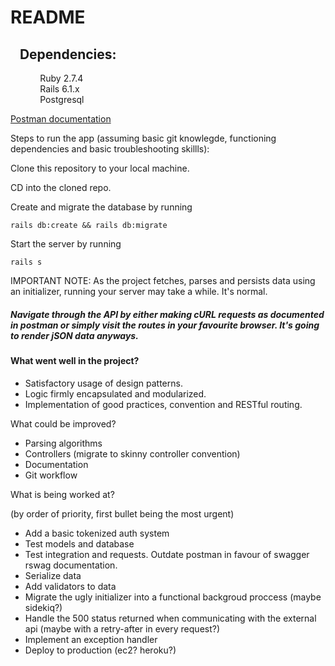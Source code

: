 # README

##    Dependencies:

            Ruby 2.7.4  
            Rails 6.1.x  
            Postgresql

[Postman documentation](https://documenter.getpostman.com/view/19395140/UVyoWdFD)

Steps to run the app (assuming basic git knowlegde, functioning dependencies and basic troubleshooting skillls):

Clone this repository to your local machine.

CD into the cloned repo.

Create and migrate the database by running

```
rails db:create && rails db:migrate
```

Start the server by running

```shell
rails s
```

IMPORTANT NOTE: As the project fetches, parses and persists data using an initializer, running your server may take a while. It's normal.

##### Navigate through the API by either making cURL requests as documented in postman or simply visit the routes in your favourite browser. It's going to render jSON data anyways.

#### What went well in the project?

*   Satisfactory usage of design patterns.
*   Logic firmly encapsulated and modularized.
*   Implementation of good practices, convention and RESTful routing.

What could be improved?  

*   Parsing algorithms
*   Controllers (migrate to skinny controller convention)
*   Documentation
*   Git workflow

What is being worked at?

(by order of priority, first bullet being the most urgent)

*   Add a basic tokenized auth system
*   Test models and database
*   Test integration and requests. Outdate postman in favour of swagger rswag documentation.
*   Serialize data
*   Add validators to data
*   Migrate the ugly initializer into a functional backgroud proccess (maybe sidekiq?)
*   Handle the 500 status returned when communicating with the external api (maybe with a retry-after in every request?)
*   Implement an exception handler
*   Deploy to production (ec2? heroku?)
